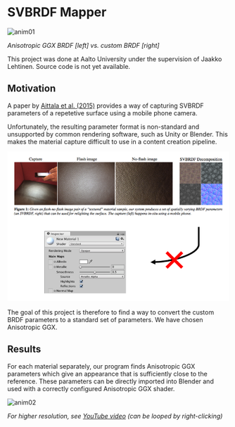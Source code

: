 # SVBRDF Mapper

![anim01](anim01.gif)

*Anisotropic GGX BRDF [left] vs. custom BRDF [right]*

This project was done at Aalto University under the supervision of Jaakko Lehtinen. Source code is not yet available.

## Motivation

A paper by [Aittala et al. (2015)](https://mediatech.aalto.fi/publications/graphics/TwoShotSVBRDF/) provides a way of capturing SVBRDF parameters of a repetetive surface using a mobile phone camera.

Unfortunately, the resulting parameter format is non-standard and unsupported by common rendering software, such as Unity or Blender. This makes the material capture difficult to use in a content creation pipeline.

![motivation](motivation.png)

 The goal of this project is therefore to find a way to convert the custom BRDF parameters to a standard set of parameters. We have chosen Anisotropic GGX.

 ## Results

 For each material separately, our program finds Anisotropic GGX parameters which give an appearance that is sufficiently close to the reference. These parameters can be directly imported into Blender and used with a correctly configured Anisotropic GGX shader.

 ![anim02](anim02.gif)

 *For higher resolution, see [YouTube video](https://youtu.be/XacVdo_5m6M) (can be looped by right-clicking)*
